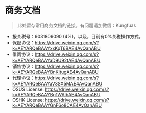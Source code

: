 # 商务文档

> 此处留存常用商务文档的链接，有问题请加微信：Kungfuas

- 报关税号：9031809090  (4%)，以及，目前有0%关税操作方式。
- 保密协议：https://drive.weixin.qq.com/s?k=AEYARQeBAAYxxKqT6BAE4AvQanABU
- 借阅协议：https://drive.weixin.qq.com/s?k=AEYARQeBAAYaD9U92tAE4AvQanABU
- 销售协议：https://drive.weixin.qq.com/s?k=AEYARQeBAAYBnKItugAE4AvQanABU
- 代理协议：https://drive.weixin.qq.com/s?k=AEYARQeBAAYaV3SX5MAE4AvQanABU
- OSUS License:      https://drive.weixin.qq.com/s?k=AEYARQeBAAYBq1WAIbAE4AvQanABU
- OSHK License:    https://drive.weixin.qq.com/s?k=AEYARQeBAAYGnF6o8CAE4AvQanABU

